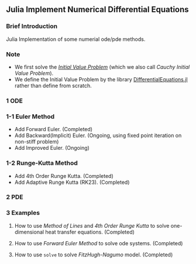 ## Julia Implement Numerical Differential Equations

### Brief Introduction
Julia Implementation of some numerial ode/pde methods.

### Note
- We first solve the *[Initial Value Problem](https://en.wikipedia.org/wiki/Initial_value_problem#:~:text=In%20multivariable%20calculus%2C%20an%20initial,solving%20an%20initial%20value%20problem.)* (which we also call *Cauchy Initial Value Problem*). 
- We define the Initial Value Problem by the library [DifferentialEquations.jl](https://docs.sciml.ai/DiffEqDocs/stable/) rather than define from scratch.


### 1 ODE

### 1-1 Euler Method 
- Add Forward Euler. (Completed) 
- Add Backward(Implicit) Euler. (Ongoing, using fixed point iteration on non-stiff problem)
- Add Improved Euler. (Ongoing)

### 1-2 Runge-Kutta Method
- Add 4th Order Runge Kutta. (Completed)
- Add Adaptive Runge Kutta (RK23). (Completed)

### 2 PDE

### 3 Examples
1. How to use *Method of Lines* and *4th Order Runge Kutta* to solve one-dimensional heat transfer equations. (Completed)
2. How to use *Forward Euler Method* to solve ode systems. (Completed)

3. How to use `solve` to solve *FitzHugh-Nagumo* model. (Completed)
